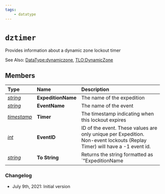 ```yaml
---
tags:
    - datatype
---
```


# `dztimer`

Provides information about a dynamic zone lockout timer

See Also: [DataType:dynamiczone](./datatype-dynamiczone.md), [TLO:DynamicZone](../top-level-objects/tlo-dynamiczone.md)

## Members

| Type | Name | Description |
| :--- | :--- | :--- |
| [_string_](datatype-string.md) | **ExpeditionName** | The name of the expedition |
| [_string_](datatype-string.md) | **EventName** | The name of the event |
| [_timestamp_](datatype-timestamp.md) | **Timer** | The timestamp indicating when this lockout expires |
| [_int_](datatype-int.md) | **EventID** | ID of the event. These values are only unique per Expedition. Non-event lockouts (Replay Timer) will have a -1 event id. |
| [_string_](datatype-string.md) | **To String** | Returns the string formatted as `"ExpeditionName|EventName"` |

### Changelog

* July 9th, 2021: Initial version
